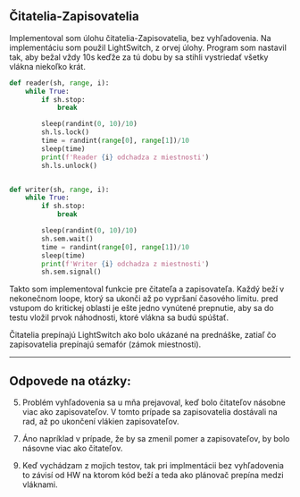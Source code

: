 ## Čitatelia-Zapisovatelia

Implementoval som úlohu čitatelia-Zapisovatelia, bez vyhľadovenia. Na implementáciu som použil LightSwitch, z orvej úlohy. Program som nastavil tak, aby bežal vždy 10s keďže za tú dobu by sa stihli vystriedať všetky vlákna niekoľko krát.

```python
def reader(sh, range, i):
    while True:
        if sh.stop:
            break

        sleep(randint(0, 10)/10)
        sh.ls.lock()
        time = randint(range[0], range[1])/10
        sleep(time)
        print(f'Reader {i} odchadza z miestnosti')
        sh.ls.unlock()


def writer(sh, range, i):
    while True:
        if sh.stop:
            break

        sleep(randint(0, 10)/10)
        sh.sem.wait()
        time = randint(range[0], range[1])/10
        sleep(time)
        print(f'Writer {i} odchadza z miestnosti')
        sh.sem.signal()
```

Takto som implementoval funkcie pre čitateľa a zapisovateľa. Každý beží v nekonečnom loope, ktorý sa ukonči až po vypršaní časového limitu. pred vstupom do kritickej oblasti je ešte jedno vynútené prepnutie, aby sa do testu vložil prvok náhodnosti, ktoré vlákna sa budú spúštať. 

Čitatelia prepínajú LightSwitch ako bolo ukázané na prednáške, zatiaľ čo zapisovatelia prepínajú semafór (zámok miestnosti).

---
## Odpovede na otázky:
5) Problém vyhľadovenia sa u mňa prejavoval, keď bolo čitateľov násobne viac ako zapisovateľov. V tomto prípade sa zapisovatelia dostávali na rad, až po ukončení vlákien zapisovateľov.

7. Áno napríklad v prípade, že by sa zmenil pomer a zapisovateľov, by bolo násovne viac ako čitateľov.

9) Keď vychádzam z mojich testov, tak pri implmentácii bez vyhľadovenia to závisí od HW na ktorom kód beží a teda ako plánovač prepína medzi vláknami.